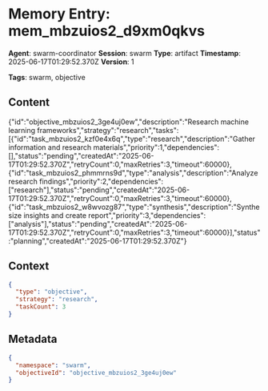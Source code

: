 # Memory Entry: mem_mbzuios2_d9xm0qkvs

**Agent**: swarm-coordinator
**Session**: swarm
**Type**: artifact
**Timestamp**: 2025-06-17T01:29:52.370Z
**Version**: 1

**Tags**: swarm, objective

## Content

{"id":"objective_mbzuios2_3ge4uj0ew","description":"Research machine learning frameworks","strategy":"research","tasks":[{"id":"task_mbzuios2_kzf0e4x6q","type":"research","description":"Gather information and research materials","priority":1,"dependencies":[],"status":"pending","createdAt":"2025-06-17T01:29:52.370Z","retryCount":0,"maxRetries":3,"timeout":60000},{"id":"task_mbzuios2_phmmrns9d","type":"analysis","description":"Analyze research findings","priority":2,"dependencies":["research"],"status":"pending","createdAt":"2025-06-17T01:29:52.370Z","retryCount":0,"maxRetries":3,"timeout":60000},{"id":"task_mbzuios2_w8wvozg87","type":"synthesis","description":"Synthesize insights and create report","priority":3,"dependencies":["analysis"],"status":"pending","createdAt":"2025-06-17T01:29:52.370Z","retryCount":0,"maxRetries":3,"timeout":60000}],"status":"planning","createdAt":"2025-06-17T01:29:52.370Z"}

## Context

```json
{
  "type": "objective",
  "strategy": "research",
  "taskCount": 3
}
```

## Metadata

```json
{
  "namespace": "swarm",
  "objectiveId": "objective_mbzuios2_3ge4uj0ew"
}
```
